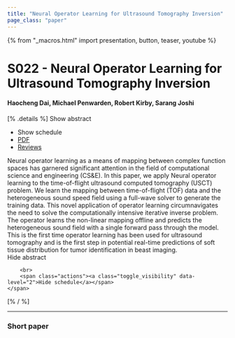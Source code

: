 ```yaml
---
title: "Neural Operator Learning for Ultrasound Tomography Inversion"
page_class: "paper"
---
```


{% from "_macros.html" import presentation, button, teaser, youtube %}

# S022 - Neural Operator Learning for Ultrasound Tomography Inversion

#### Haocheng Dai, Michael Penwarden, Robert Kirby, Sarang Joshi

[% .details %]
<a class="toggle_visibility" data-selector=".abstract" data-level="3">Show abstract</a>
- <a class="toggle_visibility" data-selector=".schedule" data-level="3">Show schedule</a>
- <a href="https://openreview.net/pdf?id=tSokLyjvW5">PDF</a>
- <a href="https://openreview.net/forum?id=tSokLyjvW5">Reviews</a>

<p>
    <span class="abstract">
        Neural operator learning as a means of mapping between complex function spaces has garnered significant attention in the field of computational science and engineering (CS&E). In this paper, we apply Neural operator learning to the time-of-flight ultrasound computed tomography (USCT) problem. We learn the mapping between time-of-flight (TOF) data and the heterogeneous sound speed field using a full-wave solver to generate the training data. This novel application of operator learning circumnavigates the need to solve the computationally intensive iterative inverse problem. The operator learns the non-linear mapping offline and predicts the heterogeneous sound field with a single forward pass through the model. This is the first time operator learning has been used for ultrasound tomography and is the first step in potential real-time predictions of soft tissue distribution for tumor identification in beast imaging.
        <br>
        <span class="actions"><a class="toggle_visibility" data-level="2">Hide abstract</a></span>
    </span>
</p>

<p>
    <span class="schedule">
        
        <br>
        <span class="actions"><a class="toggle_visibility" data-level="2">Hide schedule</a></span>
    </span>
</p>
[% / %]

---


### Short paper
